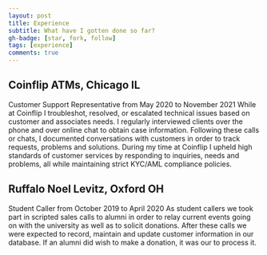 ```yaml
---
layout: post
title: Experience
subtitle: What have I gotten done so far?
gh-badge: [star, fork, follow]
tags: [experience]
comments: true
---
```

<h2>Coinflip ATMs, Chicago IL</h2>
Customer Support Representative from May 2020 to November 2021
While at Coinflip I troubleshot, resolved, or escalated technical issues based on customer and associates needs. 
I regularly interviewed clients over the phone and over online chat to obtain case information. 
Following these calls or chats, I documented conversations with customers in order to track requests, problems and solutions. 
During my time at Coinflip I upheld high standards of customer services by responding to inquiries, needs and problems, all while maintaining strict KYC/AML compliance policies. 

<h2>Ruffalo Noel Levitz, Oxford OH</h2>
Student Caller from October 2019 to April 2020
As student callers we took part in scripted sales calls to alumni in order to relay current events going on with the university as well as to solicit donations. 
After these calls we were expected to record, maintain and update customer information in our database.
If an alumni did wish to make a donation, it was our to process it. 

